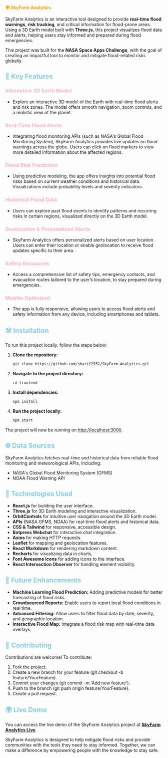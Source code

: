 **<span style="color: orange;">🌍 SkyFarm Analytics</span>**

SkyFarm Analytics is an interactive tool designed to provide **real-time flood warnings**, **risk tracking**, and critical information for flood-prone areas. Using a 3D Earth model built with **Three.js**, this project visualizes flood data and alerts, helping users stay informed and prepared during flood emergencies.

This project was built for the **NASA Space Apps Challenge**, with the goal of creating an impactful tool to monitor and mitigate flood-related risks globally.

## **<font color="skyblue">🌟 Key Features</font>**

### **<span style="color: LightPink;">Interactive 3D Earth Model</span>**
- Explore an interactive 3D model of the Earth with real-time flood alerts and risk zones. The model offers smooth navigation, zoom controls, and a realistic view of the planet.

### **<span style="color: LightPink;">Real-Time Flood Alerts</span>**
- Integrating flood monitoring APIs (such as NASA's Global Flood Monitoring System), SkyFarm Analytics provides live updates on flood warnings across the globe. Users can click on flood markers to view more detailed information about the affected regions.

### **<span style="color: LightPink;">Flood Risk Prediction</span>**
- Using predictive modeling, the app offers insights into potential flood risks based on current weather conditions and historical data. Visualizations include probability levels and severity indicators.

### **<span style="color: LightPink;">Historical Flood Data</span>**
- Users can explore past flood events to identify patterns and recurring risks in certain regions, visualized directly on the 3D Earth model.

### **<span style="color: LightPink;">Geolocation & Personalized Alerts</span>**
- SkyFarm Analytics offers personalized alerts based on user location. Users can enter their location or enable geolocation to receive flood updates specific to their area.

### **<span style="color: LightPink;">Safety Resources</span>**
- Access a comprehensive list of safety tips, emergency contacts, and evacuation routes tailored to the user’s location, to stay prepared during emergencies.

### **<span style="color: LightPink;">Mobile-Optimized</span>**
- The app is fully responsive, allowing users to access flood alerts and safety information from any device, including smartphones and tablets.



## **<font color="skyblue">🛠️ Installation</font>**

To run this project locally, follow the steps below:

1. **Clone the repository:**

    ```bash
    git clone https://github.com/sharif2552/SkyFarm-Analytics.git
    ```

2. **Navigate to the project directory:**

    ```bash
    cd frontend
    ```

3. **Install dependencies:**

    ```bash
    npm install
    ```

4. **Run the project locally:**

    ```bash
    npm start
    ```

The project will now be running on [http://localhost:3000](http://localhost:3000).

## **<font color="skyblue">🌐 Data Sources</font>**

SkyFarm Analytics fetches real-time and historical data from reliable flood monitoring and meteorological APIs, including:

- NASA's Global Flood Monitoring System (GFMS)
- NOAA Flood Warning API

## **<font color="skyblue">🧰 Technologies Used</font>**

- **React.js** for building the user interface.
- **Three.js** for 3D Earth modeling and interactive visualization.
- **OrbitControls** for intuitive user navigation around the 3D Earth model.
- **APIs** (NASA GFMS, NOAA) for real-time flood alerts and historical data.
- **CSS & Tailwind** for responsive, accessible design.
- **Botpress Webchat** for interactive chat integration.
- **Axios** for making HTTP requests.
- **Leaflet** for mapping and geolocation features.
- **React Markdown** for rendering markdown content.
- **Recharts** for visualizing data in charts.
- **Font Awesome icons** for adding icons to the interface.
- **React Intersection Observer** for handling element visibility.

## **<font color="skyblue">🔮 Future Enhancements</font>**

- **Machine Learning Flood Prediction:** Adding predictive models for better forecasting of flood risks.
- **Crowdsourced Reports:** Enable users to report local flood conditions in real time.
- **Advanced Filtering:** Allow users to filter flood data by date, severity, and geographic location.
- **Interactive Flood Map:** Integrate a flood risk map with real-time data overlays.

## **<font color="skyblue">🤝 Contributing</font>**

Contributions are welcome! To contribute:

1. Fork the project.
2. Create a new branch for your feature (git checkout -b feature/YourFeature).
3. Commit your changes (git commit -m 'Add new feature').
4. Push to the branch (git push origin feature/YourFeature).
5. Create a pull request.


## **<font color="skyblue">🌍 Live Demo</font>**

You can access the live demo of the SkyFarm Analytics project at **[SkyFarm Analytics Live](https://sky-farm-analytics.vercel.app/)**.


SkyFarm Analytics is designed to help mitigate flood risks and provide communities with the tools they need to stay informed. Together, we can make a difference by empowering people with the knowledge to stay safe.
